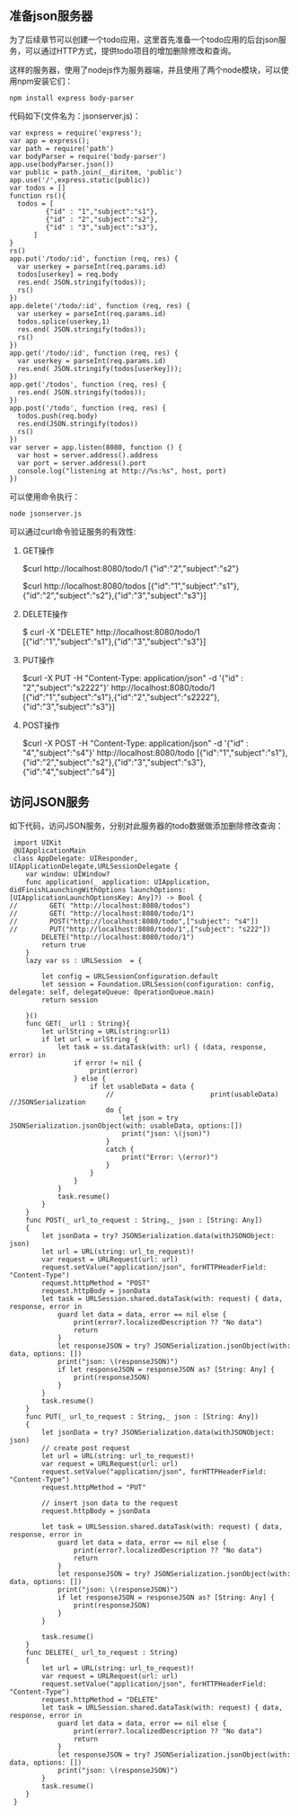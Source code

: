 ## 准备json服务器

为了后续章节可以创建一个todo应用，这里首先准备一个todo应用的后台json服务，可以通过HTTP方式，提供todo项目的增加删除修改和查询。

这样的服务器，使用了nodejs作为服务器端，并且使用了两个node模块，可以使用npm安装它们：

	npm install express body-parser 

代码如下(文件名为：jsonserver.js)：

	var express = require('express');
	var app = express();
	var path = require('path')
	var bodyParser = require('body-parser')
	app.use(bodyParser.json())
	var public = path.join(__diritem, 'public')
	app.use('/',express.static(public))
	var todos = []
	function rs(){
	  todos = [
	         {"id" : "1","subject":"s1"},
	         {"id" : "2","subject":"s2"},
	         {"id" : "3","subject":"s3"},
	      ]
	}
	rs()
	app.put('/todo/:id', function (req, res) {
	  var userkey = parseInt(req.params.id)
	  todos[userkey] = req.body
	  res.end( JSON.stringify(todos));
	  rs()
	})
	app.delete('/todo/:id', function (req, res) {
	  var userkey = parseInt(req.params.id)
	  todos.splice(userkey,1)
	  res.end( JSON.stringify(todos));
	  rs()
	})
	app.get('/todo/:id', function (req, res) {
	  var userkey = parseInt(req.params.id)
	  res.end( JSON.stringify(todos[userkey]));
	})
	app.get('/todos', function (req, res) {
	  res.end( JSON.stringify(todos));
	})
	app.post('/todo', function (req, res) {
	  todos.push(req.body)
	  res.end(JSON.stringify(todos))
	  rs()
	})
	var server = app.listen(8080, function () {
	  var host = server.address().address
	  var port = server.address().port
	  console.log("listening at http://%s:%s", host, port)
	})

可以使用命令执行：

	node jsonserver.js

可以通过curl命令验证服务的有效性:

1. GET操作

	 $curl http://localhost:8080/todo/1
	 {"id":"2","subject":"s2"}

	 $curl http://localhost:8080/todos
	[{"id":"1","subject":"s1"},{"id":"2","subject":"s2"},{"id":"3","subject":"s3"}]

2. DELETE操作

    $ curl -X "DELETE" http://localhost:8080/todo/1
	[{"id":"1","subject":"s1"},{"id":"3","subject":"s3"}]

3. PUT操作

	$curl -X PUT  -H "Content-Type: application/json" -d '{"id" : "2","subject":"s2222"}' http://localhost:8080/todo/1
	[{"id":"1","subject":"s1"},{"id":"2","subject":"s2222"},{"id":"3","subject":"s3"}]

4. POST操作

	$curl -X POST  -H "Content-Type: application/json" -d '{"id" : "4","subject":"s4"}' http://localhost:8080/todo
	[{"id":"1","subject":"s1"},{"id":"2","subject":"s2"},{"id":"3","subject":"s3"},{"id":"4","subject":"s4"}]

## 访问JSON服务

如下代码，访问JSON服务，分别对此服务器的todo数据做添加删除修改查询：

	 import UIKit
	 @UIApplicationMain
	 class AppDelegate: UIResponder, UIApplicationDelegate,URLSessionDelegate {
	    var window: UIWindow?
	    func application(_ application: UIApplication, didFinishLaunchingWithOptions launchOptions: [UIApplicationLaunchOptionsKey: Any]?) -> Bool {
	//        GET( "http://localhost:8080/todos")
	//        GET( "http://localhost:8080/todo/1")
	//        POST("http://localhost:8080/todo",["subject": "s4"])
	//        PUT("http://localhost:8080/todo/1",["subject": "s222"])
	        DELETE("http://localhost:8080/todo/1")
	        return true
	    }
	    lazy var ss : URLSession  = {
	        
	        let config = URLSessionConfiguration.default
	        let session = Foundation.URLSession(configuration: config, delegate: self, delegateQueue: OperationQueue.main)
	        return session
	        
	    }()
	    func GET(_ url1 : String){
	        let urlString = URL(string:url1)
	        if let url = urlString {
	            let task = ss.dataTask(with: url) { (data, response, error) in
	                if error != nil {
	                    print(error)
	                } else {
	                    if let usableData = data {
	                        //                        print(usableData) //JSONSerialization
	                        do {
	                            let json = try JSONSerialization.jsonObject(with: usableData, options:[])
	                            print("json: \(json)")
	                        }
	                        catch {
	                            print("Error: \(error)")
	                        }
	                    }
	                }
	            }
	            task.resume()
	        }
	    }
	    func POST(_ url_to_request : String,_ json : [String: Any])
	    {
	        let jsonData = try? JSONSerialization.data(withJSONObject: json)
	        let url = URL(string: url_to_request)!
	        var request = URLRequest(url: url)
	        request.setValue("application/json", forHTTPHeaderField: "Content-Type")
	        request.httpMethod = "POST"
	        request.httpBody = jsonData
	        let task = URLSession.shared.dataTask(with: request) { data, response, error in
	            guard let data = data, error == nil else {
	                print(error?.localizedDescription ?? "No data")
	                return
	            }
	            let responseJSON = try? JSONSerialization.jsonObject(with: data, options: [])
	            print("json: \(responseJSON)")
	            if let responseJSON = responseJSON as? [String: Any] {
	                print(responseJSON)
	            }
	        }
	        task.resume()
	    }
	    func PUT(_ url_to_request : String,_ json : [String: Any])
	    {
	        let jsonData = try? JSONSerialization.data(withJSONObject: json)
	        // create post request
	        let url = URL(string: url_to_request)!
	        var request = URLRequest(url: url)
	        request.setValue("application/json", forHTTPHeaderField: "Content-Type")
	        request.httpMethod = "PUT"
	        
	        // insert json data to the request
	        request.httpBody = jsonData
	        
	        let task = URLSession.shared.dataTask(with: request) { data, response, error in
	            guard let data = data, error == nil else {
	                print(error?.localizedDescription ?? "No data")
	                return
	            }
	            let responseJSON = try? JSONSerialization.jsonObject(with: data, options: [])
	            print("json: \(responseJSON)")
	            if let responseJSON = responseJSON as? [String: Any] {
	                print(responseJSON)
	            }
	        }
	        
	        task.resume()
	    }
	    func DELETE(_ url_to_request : String)
	    {
	        let url = URL(string: url_to_request)!
	        var request = URLRequest(url: url)
	        request.setValue("application/json", forHTTPHeaderField: "Content-Type")
	        request.httpMethod = "DELETE"
	        let task = URLSession.shared.dataTask(with: request) { data, response, error in
	            guard let data = data, error == nil else {
	                print(error?.localizedDescription ?? "No data")
	                return
	            }
	            let responseJSON = try? JSONSerialization.jsonObject(with: data, options: [])
	            print("json: \(responseJSON)")
	        }
	        task.resume()
	    }
	 }

